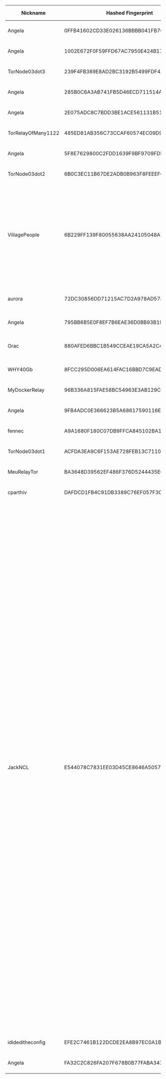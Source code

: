 | Nickname |  Hashed Fingerprint	| Or Addresses | Contact | Running | Flags | Last Seen | First Seen | Last Restarted | Advertised Bandwidth | Platform | Version | Version Status | Recommended Version | Verified hostnames | Exit policy |
|---|---|---|---|---|---|---|---|---|---|---|---|---|---|---|---|
|Angela | 0FFB41602CD33E026136BBBB041FB700601350B7 | ["64.31.4.126:12345"] | N/A | true | Running, V2Dir, Valid | 2025-08-09 16:00:00 | 2025-08-09 11:00:00 | 2025-08-09 10:38:07 | 0 | Tor 0.4.8.14 on Linux | 0.4.8.14 | recommended | true | ["npr.redsocean.com"] | ["reject *:*"]|
|Angela | 1002E672F0F59FFD67AC7950E424B1785D104359 | ["64.31.4.126:11111"] | N/A | true | Running, V2Dir, Valid | 2025-08-09 16:00:00 | 2025-08-09 11:00:00 | 2025-08-09 10:38:08 | 0 | Tor 0.4.8.14 on Linux | 0.4.8.14 | recommended | true | ["npr.redsocean.com"] | ["reject *:*"]|
|TorNode03dot3 | 239F4FB389E8AD2BC3192B5499FDF4A231AC08E2 | ["89.58.43.71:9003","[2a03:4000:66:bf::11e8]:9003"] | mRtjR4JX6pgJ@protonmail.ch | true | Running, Valid | 2025-08-09 16:00:00 | 2025-08-09 13:00:00 | 2025-08-09 12:09:54 | 0 | Tor 0.4.8.17 on Linux | 0.4.8.17 | recommended | true | ["v2202409171896287029.happysrv.de"] | ["reject *:*"]|
|Angela | 285B0C6A3AB741FB5D46ECD711514A120302F807 | ["64.31.4.126:8080"] | N/A | true | Running, V2Dir, Valid | 2025-08-09 16:00:00 | 2025-08-09 11:00:00 | 2025-08-09 10:38:06 | 0 | Tor 0.4.8.14 on Linux | 0.4.8.14 | recommended | true | ["npr.redsocean.com"] | ["reject *:*"]|
|Angela | 2E075ADC8C7BDD3BE1ACE561131B518FA1CA3B1B | ["64.31.4.126:25"] | N/A | true | Running, V2Dir, Valid | 2025-08-09 16:00:00 | 2025-08-09 11:00:00 | 2025-08-09 10:38:07 | 0 | Tor 0.4.8.14 on Linux | 0.4.8.14 | recommended | true | ["npr.redsocean.com"] | ["reject *:*"]|
|TorRelayOfMany1122 | 485ED81AB356C73CCAF60574EC09D9DEE3738E6B | ["84.192.122.191:443"] | round.brain3810@fastmail.com | false | Running, V2Dir, Valid | 2025-08-09 15:00:00 | 2025-08-09 15:00:00 | 2025-08-09 14:24:21 | 0 | Tor 0.4.8.17 on Linux | 0.4.8.17 | recommended | true | ["d54C07ABF.access.telenet.be"] | ["reject *:*"]|
|Angela | 5F8E7629800C2FDD1639F9BF9709FDD4FEA9352C | ["64.31.4.126:18443"] | N/A | true | Running, V2Dir, Valid | 2025-08-09 16:00:00 | 2025-08-09 11:00:00 | 2025-08-09 10:38:07 | 0 | Tor 0.4.8.14 on Linux | 0.4.8.14 | recommended | true | ["npr.redsocean.com"] | ["reject *:*"]|
|TorNode03dot2 | 6B0C3EC11B67DE2ADB0B963F8FEEEF6B441AB868 | ["89.58.43.71:9002","[2a03:4000:66:bf::11e8]:9002"] | mRtjR4JX6pgJ@protonmail.ch | true | Running, Valid | 2025-08-09 16:00:00 | 2025-08-09 13:00:00 | 2025-08-09 12:11:03 | 0 | Tor 0.4.8.17 on Linux | 0.4.8.17 | recommended | true | ["v2202409171896287029.happysrv.de"] | ["reject *:*"]|
|VillagePeople | 6B229FF139F80055638AA24105048A7E594D9EAB | ["151.217.138.242:443","[2a05:2d01:2025:1011:be24:11ff:fec5:1c99]:443"] | no@contact.nl | true | Running, V2Dir, Valid | 2025-08-09 16:00:00 | 2025-08-09 09:00:00 | 2025-08-09 15:53:52 | 0 | Tor 0.4.8.17 on Linux | 0.4.8.17 | recommended | true | N/A | ["reject 0.0.0.0/8:*","reject 169.254.0.0/16:*","reject 127.0.0.0/8:*","reject 192.168.0.0/16:*","reject 10.0.0.0/8:*","reject 172.16.0.0/12:*","reject 151.217.138.242:*","reject *:25","reject *:119","reject *:135-139","reject *:445","reject *:563","reject *:1214","reject *:4661-4666","reject *:6346-6429","reject *:6699","reject *:6881-6999","accept *:*"]|
|aurora | 72DC30856DD71215AC7D2A978AD578F53F3E355B | ["109.173.161.111:8082"] | Stanislaw Halik <sthalik@misaki.pl> | true | Running, V2Dir, Valid | 2025-08-09 16:00:00 | 2025-08-09 12:00:00 | 2025-08-09 11:44:15 | 0 | Tor 0.4.8.16 on FreeBSD | 0.4.8.16 | recommended | true | ["d161-111.icpnet.pl"] | ["reject *:*"]|
|Angela | 795BB6B5E0F8EF7B6EAE36D0BB93B19A01788AE8 | ["64.31.4.126:8443"] | N/A | true | Running, V2Dir, Valid | 2025-08-09 16:00:00 | 2025-08-09 11:00:00 | 2025-08-09 10:38:06 | 0 | Tor 0.4.8.14 on Linux | 0.4.8.14 | recommended | true | ["npr.redsocean.com"] | ["reject *:*"]|
|Orac | 880AFED6BBC1B549CCEAE19CA5A2C4AE338D0EA0 | ["45.9.148.220:443","[2a0e:fa00:0:ab::1]:443"] | your@e-mail | true | Fast, Running, V2Dir, Valid | 2025-08-09 16:00:00 | 2025-08-09 10:00:00 | 2025-08-09 09:22:09 | 153600 | Tor 0.4.8.14 on Linux | 0.4.8.14 | recommended | true | N/A | ["reject *:*"]|
|WHY40Gb | 8FCC295D006EA614FAC16BBD7C9EADB1AD518637 | ["151.217.191.116:9001","[2a05:2d01:2025:1064:250:56ff:fe87:9d6]:9001"] | Kevin van aalst <kevin@why2025.noop> | true | Running, V2Dir, Valid | 2025-08-09 16:00:00 | 2025-08-09 13:00:00 | 2025-08-09 14:42:12 | 0 | Tor 0.4.8.10 on Linux | 0.4.8.10 | recommended | true | N/A | ["reject *:*"]|
|MyDockerRelay | 96B336A815FAE58BC54963E3AB129C9EC2CCE09E | ["83.167.224.198:9001"] | Random Person <nobody AT example dot com> | true | Running, V2Dir, Valid | 2025-08-09 16:00:00 | 2025-08-09 11:00:00 | 2025-08-09 10:09:20 | 0 | Tor 0.4.8.14 on Linux | 0.4.8.14 | recommended | true | N/A | ["reject *:*"]|
|Angela | 9FB4ADC0E366623B5A68617590116E087E15DC00 | ["64.31.4.126:22222"] | N/A | true | Running, V2Dir, Valid | 2025-08-09 16:00:00 | 2025-08-09 11:00:00 | 2025-08-09 10:38:07 | 0 | Tor 0.4.8.14 on Linux | 0.4.8.14 | recommended | true | ["npr.redsocean.com"] | ["reject *:*"]|
|fennec | A9A1680F180C07DB9FFCA845102BA1AEE5A24B11 | ["47.198.108.45:9090"] | spam@fennec.lol | true | Running, V2Dir, Valid | 2025-08-09 16:00:00 | 2025-08-09 07:00:00 | 2025-08-09 06:52:08 | 0 | Tor 0.4.8.17 on Linux | 0.4.8.17 | recommended | true | ["47-198-108-45.fdr01.lkld.fl.ip.frontiernet.net"] | ["reject *:*"]|
|TorNode03dot1 | ACFDA3EA9C6F153AE728FEB13C7110833959BDF5 | ["89.58.43.71:9001","[2a03:4000:66:bf::11e8]:9001"] | mRtjR4JX6pgJ@protonmail.ch | true | Running, Valid | 2025-08-09 16:00:00 | 2025-08-09 13:00:00 | 2025-08-09 12:12:06 | 0 | Tor 0.4.8.17 on Linux | 0.4.8.17 | recommended | true | ["v2202409171896287029.happysrv.de"] | ["reject *:*"]|
|MeuRelayTor | BA3648D39562EF486F376D5244435EC56C434083 | ["72.60.0.7:9001","[2a02:4780:14:1e49::1]:9001"] | estudante@exemplo.com | true | Running, V2Dir, Valid | 2025-08-09 16:00:00 | 2025-08-09 00:00:00 | 2025-08-08 23:16:18 | 0 | Tor 0.4.8.10 on Linux | 0.4.8.10 | recommended | true | ["srv937921.hstgr.cloud"] | ["reject *:*"]|
|cparthiv | DAFDCD1FB4C91DB3389C76EF057F3C9EF678912B | ["50.35.11.234:9011"] | tor@parthiv.dev | true | Running, V2Dir, Valid | 2025-08-09 16:00:00 | 2025-08-09 03:00:00 | 2025-08-09 14:20:24 | 0 | Tor 0.4.8.17 on Linux | 0.4.8.17 | recommended | true | N/A | ["reject *:*"]|
|JackNCL | E544078C7831EE03D45CE8646A5057E967A259B6 | ["167.249.30.245:8888"] | zalankaar@gmail.com | true | Exit, Running, V2Dir, Valid | 2025-08-09 16:00:00 | 2025-08-09 09:00:00 | 2025-08-09 07:51:47 | 0 | Tor 0.4.8.17 on Windows 8 [or later] | 0.4.8.17 | recommended | true | N/A | ["reject 0.0.0.0/8:*","reject 169.254.0.0/16:*","reject 127.0.0.0/8:*","reject 192.168.0.0/16:*","reject 10.0.0.0/8:*","reject 172.16.0.0/12:*","reject 167.249.30.245:*","accept *:20-21","accept *:22","accept *:23","accept *:43","accept *:53","accept *:79","accept *:80-81","accept *:88","accept *:110","accept *:143","accept *:194","accept *:220","accept *:389","accept *:443","accept *:464","accept *:465","accept *:531","accept *:543-544","accept *:554","accept *:563","accept *:587","accept *:636","accept *:706","accept *:749","accept *:853","accept *:873","accept *:902-904","accept *:981","accept *:989-990","accept *:991","accept *:992","accept *:993","accept *:994","accept *:995","accept *:1194","accept *:1220","accept *:1293","accept *:1500","accept *:1533","accept *:1677","accept *:1723","accept *:1755","accept *:1863","accept *:2082","accept *:2083","accept *:2086-2087","accept *:2095-2096","accept *:2102-2104","accept *:3128","accept *:3389","accept *:3690","accept *:4321","accept *:4643","accept *:5050","accept *:5190","accept *:5222-5223","accept *:5228","accept *:5900-5999","accept *:6660-6669","accept *:6679","accept *:6697","accept *:8000","accept *:8008","accept *:8074","accept *:8080","accept *:8082","accept *:8087-8088","accept *:8232-8233","accept *:8332-8333","accept *:8443","accept *:8888","accept *:9418","accept *:9999","accept *:10000","accept *:11371","accept *:19294","accept *:19638","accept *:50002","accept *:64738","reject *:*"]|
|idideditheconfig | EFE2C7461B122DCDE2EA8B97EC0A1B10DD835F0B | ["91.65.244.194:19591"] | idideditheconfig@torbox | true | Running, V2Dir, Valid | 2025-08-09 16:00:00 | 2025-08-09 15:00:00 | 2025-08-09 14:32:16 | 0 | Tor 0.4.8.10 on Linux | 0.4.8.10 | recommended | true | ["ip5b41f4c2.dynamic.kabel-deutschland.de"] | ["reject *:*"]|
|Angela | FA32C2C826FA207F678B0B77FABA347C085F00DC | ["64.31.4.126:3389"] | N/A | true | Running, V2Dir, Valid | 2025-08-09 16:00:00 | 2025-08-09 11:00:00 | 2025-08-09 10:38:07 | 0 | Tor 0.4.8.14 on Linux | 0.4.8.14 | recommended | true | ["npr.redsocean.com"] | ["reject *:*"]|
